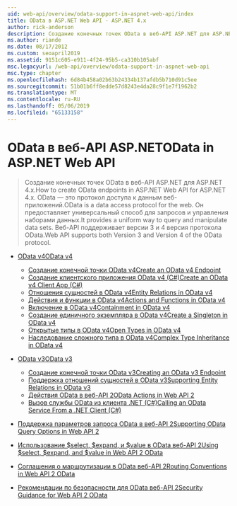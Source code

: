 ```yaml
---
uid: web-api/overview/odata-support-in-aspnet-web-api/index
title: OData в ASP.NET Web API - ASP.NET 4.x
author: rick-anderson
description: Создание конечных точек OData в веб-API ASP.NET для ASP.NET 4.x
ms.author: riande
ms.date: 08/17/2012
ms.custom: seoapril2019
ms.assetid: 9151c605-e911-4f24-95b5-ca310b105abf
msc.legacyurl: /web-api/overview/odata-support-in-aspnet-web-api
msc.type: chapter
ms.openlocfilehash: 6d84b458a02b63b24334b137afdb5b710d91c5ee
ms.sourcegitcommit: 51b01b6ff8edde57d8243e4da28c9f1e7f1962b2
ms.translationtype: MT
ms.contentlocale: ru-RU
ms.lasthandoff: 05/06/2019
ms.locfileid: "65133158"
---
```

# <a name="odata-in-aspnet-web-api"></a><span data-ttu-id="97267-103">OData в веб-API ASP.NET</span><span class="sxs-lookup"><span data-stu-id="97267-103">OData in ASP.NET Web API</span></span>

> <span data-ttu-id="97267-104">Создание конечных точек OData в веб-API ASP.NET для ASP.NET 4.x.</span><span class="sxs-lookup"><span data-stu-id="97267-104">How to create OData endpoints in ASP.NET Web API for ASP.NET 4.x.</span></span> <span data-ttu-id="97267-105">OData — это протокол доступа к данным веб-приложений.</span><span class="sxs-lookup"><span data-stu-id="97267-105">OData is a data access protocol for the web.</span></span> <span data-ttu-id="97267-106">Он предоставляет универсальный способ для запросов и управления наборами данных.</span><span class="sxs-lookup"><span data-stu-id="97267-106">It provides a uniform way to query and manipulate data sets.</span></span> <span data-ttu-id="97267-107">Веб-API поддерживает версии 3 и 4 версия протокола OData.</span><span class="sxs-lookup"><span data-stu-id="97267-107">Web API supports both Version 3 and Version 4 of the OData protocol.</span></span>

- [<span data-ttu-id="97267-108">OData v4</span><span class="sxs-lookup"><span data-stu-id="97267-108">OData v4</span></span>](odata-v4/index.md)

    - [<span data-ttu-id="97267-109">Создание конечной точки OData v4</span><span class="sxs-lookup"><span data-stu-id="97267-109">Create an OData v4 Endpoint</span></span>](odata-v4/create-an-odata-v4-endpoint.md)
    - [<span data-ttu-id="97267-110">Создание клиентского приложения OData v4 (C#)</span><span class="sxs-lookup"><span data-stu-id="97267-110">Create an OData v4 Client App (C#)</span></span>](odata-v4/create-an-odata-v4-client-app.md)
    - [<span data-ttu-id="97267-111">Отношения сущностей в OData v4</span><span class="sxs-lookup"><span data-stu-id="97267-111">Entity Relations in OData v4</span></span>](odata-v4/entity-relations-in-odata-v4.md)
    - [<span data-ttu-id="97267-112">Действия и функции в OData v4</span><span class="sxs-lookup"><span data-stu-id="97267-112">Actions and Functions in OData v4</span></span>](odata-v4/odata-actions-and-functions.md)
    - [<span data-ttu-id="97267-113">Включение в OData v4</span><span class="sxs-lookup"><span data-stu-id="97267-113">Containment in OData v4</span></span>](odata-v4/odata-containment-in-web-api-22.md)
    - [<span data-ttu-id="97267-114">Создание единичного экземпляра в OData v4</span><span class="sxs-lookup"><span data-stu-id="97267-114">Create a Singleton in OData v4</span></span>](odata-v4/using-a-singleton-in-an-odata-endpoint-in-web-api-22.md)
    - [<span data-ttu-id="97267-115">Открытые типы в OData v4</span><span class="sxs-lookup"><span data-stu-id="97267-115">Open Types in OData v4</span></span>](odata-v4/use-open-types-in-odata-v4.md)
    - [<span data-ttu-id="97267-116">Наследование сложного типа в OData v4</span><span class="sxs-lookup"><span data-stu-id="97267-116">Complex Type Inheritance in OData v4</span></span>](odata-v4/complex-type-inheritance-in-odata-v4.md)
- [<span data-ttu-id="97267-117">OData v3</span><span class="sxs-lookup"><span data-stu-id="97267-117">OData v3</span></span>](odata-v3/index.md)

    - [<span data-ttu-id="97267-118">Создание конечной точки OData v3</span><span class="sxs-lookup"><span data-stu-id="97267-118">Creating an OData v3 Endpoint</span></span>](odata-v3/creating-an-odata-endpoint.md)
    - [<span data-ttu-id="97267-119">Поддержка отношений сущностей в OData v3</span><span class="sxs-lookup"><span data-stu-id="97267-119">Supporting Entity Relations in OData v3</span></span>](odata-v3/working-with-entity-relations.md)
    - [<span data-ttu-id="97267-120">Действия OData в веб-API 2</span><span class="sxs-lookup"><span data-stu-id="97267-120">OData Actions in Web API 2</span></span>](odata-v3/odata-actions.md)
    - [<span data-ttu-id="97267-121">Вызов службы OData из клиента .NET (C#)</span><span class="sxs-lookup"><span data-stu-id="97267-121">Calling an OData Service From a .NET Client (C#)</span></span>](odata-v3/calling-an-odata-service-from-a-net-client.md)
- [<span data-ttu-id="97267-122">Поддержка параметров запроса OData в веб-API 2</span><span class="sxs-lookup"><span data-stu-id="97267-122">Supporting OData Query Options in Web API 2</span></span>](supporting-odata-query-options.md)
- [<span data-ttu-id="97267-123">Использование $select, $expand, и $value в OData веб-API 2</span><span class="sxs-lookup"><span data-stu-id="97267-123">Using $select, $expand, and $value in Web API 2 OData</span></span>](using-select-expand-and-value.md)
- [<span data-ttu-id="97267-124">Соглашения о маршрутизации в OData веб-API 2</span><span class="sxs-lookup"><span data-stu-id="97267-124">Routing Conventions in Web API 2 OData</span></span>](odata-routing-conventions.md)
- [<span data-ttu-id="97267-125">Рекомендации по безопасности для OData веб-API 2</span><span class="sxs-lookup"><span data-stu-id="97267-125">Security Guidance for Web API 2 OData</span></span>](odata-security-guidance.md)

